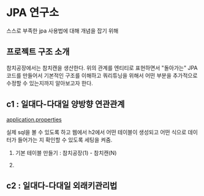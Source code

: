 # JPA 연구소

스스로 부족한 jpa 사용법에 대해 개념을 잡기 위해

## 프로젝트 구조 소개

참치공장에서는 참치캔을 생산한다.
위의 관계를 엔티티로 표현하면서 "돌아가는" JPA 코드를 만들어서 기본적인 구조를 이해하고
쿼리튜닝을 위해서 어떤 부분을 추가적으로 수정할 수 있는지까지 알아보고자 한다.

## c1 : 일대다-다대일 양방향 연관관계

[application.properties](src%2Fmain%2Fresources%2Fapplication.properties)

실제 sql을 볼 수 있도록 하고
웹에서 h2에서 어떤 테이블이 생성되고 어떤 식으로 데이터가 들어가는 지 확인할 수 있도록
세팅을 켜줌.

1. 기본 테이블 만들기 : 참치공장(1) - 참치캔(N)



2. 


## c2 : 일대다-다대일 외래키관리법